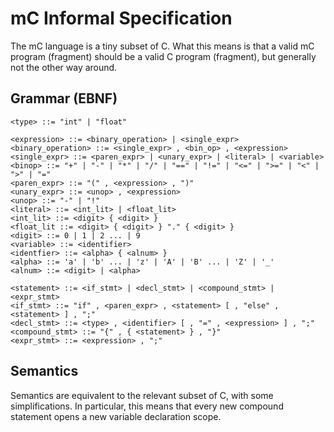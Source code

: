 mC Informal Specification
=========================

The mC language is a tiny subset of C. What this means is that a valid mC program (fragment) should be a valid C program (fragment), but generally not the other way around.


Grammar (EBNF)
--------------

	<type> ::= "int" | "float"

	<expression> ::= <binary_operation> | <single_expr>
	<binary_operation> ::= <single_expr> , <bin_op> , <expression>
	<single_expr> ::= <paren_expr> | <unary_expr> | <literal> | <variable>
	<binop> ::= "+" | "-" | "*" | "/" | "==" | "!=" | "<=" | ">=" | "<" | ">" | "="
	<paren_expr> ::= "(" , <expression> , ")"
	<unary_expr> ::= <unop> , <expression>
	<unop> ::= "-" | "!"
	<literal> ::= <int_lit> | <float_lit>
	<int_lit> ::= <digit> { <digit> }
	<float_lit ::= <digit> { <digit> } "." { <digit> }
	<digit> ::= 0 | 1 | 2 ... | 9
	<variable> ::= <identifier>
	<identfier> ::= <alpha> { <alnum> }
	<alpha> ::= 'a' | 'b' ... | 'z' | 'A' | 'B' ... | 'Z' | '_'
	<alnum> ::= <digit> | <alpha>

	<statement> ::= <if_stmt> | <decl_stmt> | <compound_stmt> | <expr_stmt>
	<if_stmt> ::= "if" , <paren_expr> , <statement> [ , "else" , <statement> ] , ";"
	<decl_stmt> ::= <type> , <identifier> [ , "=" , <expression> ] , ";"
	<compound_stmt> ::= "{" , { <statement> } , "}"
	<expr_stmt> ::= <expression> , ";"

Semantics
---------
Semantics are equivalent to the relevant subset of C, with some simplifications. In particular, this means that every new compound statement opens a new variable declaration scope.
